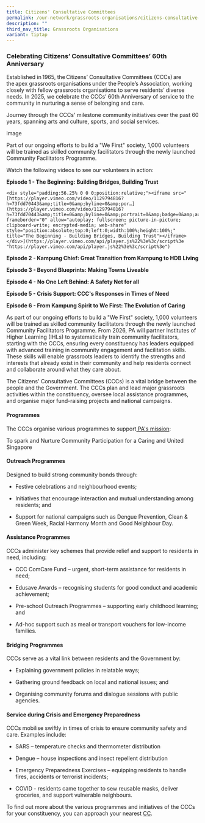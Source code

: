 ```yaml
---
title: Citizens' Consultative Committees
permalink: /our-network/grassroots-organisations/citizens-consultative-committees/
description: ""
third_nav_title: Grassroots Organisations
variant: tiptap
---
```

<h3>Celebrating Citizens’ Consultative Committees’ 60th Anniversary&nbsp;</h3>
<p>Established in 1965, the Citizens’ Consultative Committees (CCCs) are
the apex grassroots organisations under the People’s Association, working
closely with fellow grassroots organisations to serve residents’ diverse
needs. In 2025, we celebrate the CCCs’ 60th Anniversary of service to the
community in nurturing a sense of belonging and care.&nbsp;</p>
<p>Journey through the CCCs' milestone community initiatives over the past
60 years, spanning arts and culture, sports, and social services.</p>
<p>image</p>
<p>Part of our ongoing efforts to build a "We First" society, 1,000 volunteers
will be trained as skilled community facilitators through the newly launched
Community Facilitators Programme.&nbsp;</p>
<p>Watch the following videos to see our volunteers in action:</p>
<p><strong>Episode 1 - The Beginning: Building Bridges, Building Trust</strong>
</p><pre><code>&lt;div style="padding:56.25% 0 0 0;position:relative;"&gt;&lt;iframe src="[https://player.vimeo.com/video/1129794816?h=73fdd70443&amp;amp;title=0&amp;amp;byline=0&amp;amp;por…](https://player.vimeo.com/video/1129794816?h=73fdd70443&amp;amp;title=0&amp;amp;byline=0&amp;amp;portrait=0&amp;amp;badge=0&amp;amp;autopause=0&amp;amp;player_id=0&amp;amp;app_id=58479%22" frameborder="0" allow="autoplay; fullscreen; picture-in-picture; clipboard-write; encrypted-media; web-share" style="position:absolute;top:0;left:0;width:100%;height:100%;" title="The Beginning - Building Bridges, Building Trust"&gt;&lt;/iframe&gt;&lt;/div&gt;](https://player.vimeo.com/api/player.js%22%3e%3c/script%3e "https://player.vimeo.com/api/player.js%22%3e%3c/script%3e")</code></pre>
<p><strong>Episode 2 - Kampung Chief: Great Transition from Kampung to HDB Living</strong>
</p>
<p><strong>Episode 3 - Beyond Blueprints: Making Towns Liveable</strong>
</p>
<p><strong>Episode 4 - No One Left Behind: A Safety Net for all</strong>
</p>
<p><strong>Episode 5 - Crisis Support: CCC's Responses in Times of Need</strong>
</p>
<p><strong>Episode 6 - From Kampung Spirit to We First: The Evolution of Caring</strong>
</p>
<p>As part of our ongoing efforts to build a "We First" society, 1,000 volunteers
will be trained as skilled community facilitators through the newly launched
Community Facilitators Programme. From 2026, PA will partner Institutes
of Higher Learning (IHLs) to systematically train community facilitators,
starting with the CCCs, ensuring every constituency has leaders equipped
with advanced training in community engagement and facilitation skills.
These skills will enable grassroots leaders to identify the strengths and
interests that already exist in their community and help residents connect
and collaborate around what they care about.</p>
<p>The Citizens' Consultative Committees (CCCs) is a vital bridge between
the people and the Government. The CCCs plan and lead major grassroots
activities within the constituency, oversee local assistance programmes,
and organise major fund-raising projects and national campaigns.</p>
<h4>Programmes</h4>
<p>The CCCs organise various programmes to support<a href="https://www.pa.gov.sg/about-us/about-pa/" rel="noopener noreferrer nofollow" target="_blank"> PA's mission</a>:</p>
<p>To spark and Nurture Community Participation for a Caring and United Singapore</p>
<h4>Outreach Programmes</h4>
<p>Designed to build strong community bonds through:</p>
<ul data-tight="true" class="tight">
<li>
<p>Festive celebrations&nbsp;and neighbourhood events;</p>
</li>
<li>
<p>Initiatives that encourage interaction&nbsp;and mutual understanding among
residents; and</p>
</li>
<li>
<p>Support for national campaigns&nbsp;such as&nbsp;Dengue Prevention,&nbsp;Clean
&amp; Green Week,&nbsp;Racial Harmony Month&nbsp;and&nbsp;Good Neighbour
Day.</p>
</li>
</ul>
<h4>Assistance Programmes</h4>
<p>CCCs administer key schemes that provide relief and support to residents
in need, including:</p>
<ul data-tight="true" class="tight">
<li>
<p>CCC ComCare Fund&nbsp;– urgent, short-term assistance for residents in
need;</p>
</li>
<li>
<p>Edusave Awards&nbsp;– recognising students for good conduct and academic
achievement;</p>
</li>
<li>
<p>Pre-school Outreach Programmes&nbsp;– supporting early childhood learning;
and</p>
</li>
<li>
<p>Ad-hoc support&nbsp;such as meal or transport vouchers for low-income
families.</p>
</li>
</ul>
<h4>Bridging Programmes</h4>
<p>CCCs serve as a vital link between residents and the Government by:</p>
<ul data-tight="true" class="tight">
<li>
<p>Explaining government policies&nbsp;in relatable ways;</p>
</li>
<li>
<p>Gathering ground feedback&nbsp;on local and national issues; and</p>
</li>
<li>
<p>Organising community forums and dialogue sessions&nbsp;with public agencies.</p>
</li>
</ul>
<h4>Service during Crisis and Emergency Preparedness</h4>
<p>CCCs mobilise swiftly in times of crisis to ensure community safety and
care. Examples include:</p>
<ul data-tight="true" class="tight">
<li>
<p>SARS&nbsp;– temperature checks and thermometer distribution</p>
</li>
<li>
<p>Dengue&nbsp;– house inspections and insect repellent distribution</p>
</li>
<li>
<p>Emergency Preparedness Exercises&nbsp;– equipping residents to handle
fires, accidents or terrorist incidents;</p>
</li>
<li>
<p>COVID - residents came together to sew reusable masks, deliver groceries,
and support vulnerable neighbours.</p>
</li>
</ul>
<p>To find out more about the various programmes and initiatives of the CCCs
for your constituency, you can approach your nearest <a href="https://www.onepa.gov.sg/cc" rel="noopener noreferrer nofollow" target="_blank">CC</a>.</p>